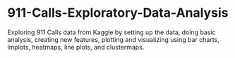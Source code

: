 # 911-Calls-Exploratory-Data-Analysis
Exploring 911 Calls data from Kaggle by setting up the data, doing basic analysis, creating new features, plotting and visualizing using bar charts, lmplots, heatmaps, line plots, and clustermaps.

